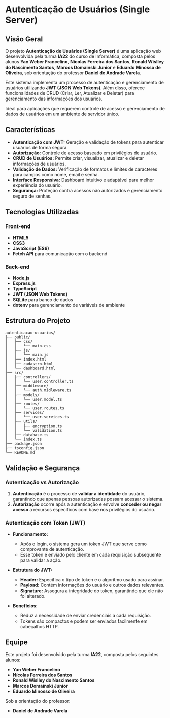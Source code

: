 # Autenticação de Usuários (Single Server)

## Visão Geral

O projeto **Autenticação de Usuários (Single Server)** é uma aplicação web desenvolvida pela turma **IA22** do curso de Informática, composta pelos alunos **Yan Weber Francelino**, **Nícolas Ferreira dos Santos**, **Ronald Wislley do Nascimento Santos**, **Marcos Domainski Junior** e **Eduardo Minosso de Oliveira**, sob orientação do professor **Daniel de Andrade Varela**.

Este sistema implementa um processo de autenticação e gerenciamento de usuários utilizando **JWT (JSON Web Tokens)**. Além disso, oferece funcionalidades de CRUD (Criar, Ler, Atualizar e Deletar) para gerenciamento das informações dos usuários.

Ideal para aplicações que requerem controle de acesso e gerenciamento de dados de usuários em um ambiente de servidor único.

## Características

- **Autenticação com JWT:** Geração e validação de tokens para autenticar usuários de forma segura.
- **Autorização:** Controle de acesso baseado em privilégios de usuário.
- **CRUD de Usuários:** Permite criar, visualizar, atualizar e deletar informações de usuários.
- **Validação de Dados:** Verificação de formatos e limites de caracteres para campos como nome, email e senha.
- **Interface Responsiva:** Dashboard intuitivo e adaptável para melhor experiência do usuário.
- **Segurança:** Proteção contra acessos não autorizados e gerenciamento seguro de senhas.

## Tecnologias Utilizadas

### Front-end

- **HTML5**
- **CSS3**
- **JavaScript (ES6)**
- **Fetch API** para comunicação com o backend

### Back-end

- **Node.js**
- **Express.js**
- **TypeScript**
- **JWT (JSON Web Tokens)**
- **SQLite** para banco de dados
- **dotenv** para gerenciamento de variáveis de ambiente

## Estrutura do Projeto

```
autenticacao-usuarios/
├── public/
│   ├── css/
│   │   └── main.css
│   ├── js/
│   │   └── main.js
│   ├── index.html
│   ├── cadastro.html
│   └── dashboard.html
├── src/
│   ├── controllers/
│   │   └── user.controller.ts
│   ├── middleware/
│   │   └── auth.midleware.ts
│   ├── models/
│   │   └── user.model.ts
│   ├── routes/
│   │   └── user.routes.ts
│   ├── services/
│   │   └── user.services.ts
│   ├── utils/
│   │   ├── encryption.ts
│   │   └── validation.ts
│   ├── database.ts   
│   └── index.ts
├── package.json
├── tsconfig.json
└── README.md
```

## Validação e Segurança

### Autenticação vs Autorização

1. **Autenticação** é o processo de **validar a identidade** do usuário, garantindo que apenas pessoas autorizadas possam acessar o sistema.
2. **Autorização** ocorre após a autenticação e envolve **conceder ou negar acesso** a recursos específicos com base nos privilégios do usuário.

### Autenticação com Token (JWT)

- **Funcionamento:**
  - Após o login, o sistema gera um token JWT que serve como comprovante de autenticação.
  - Esse token é enviado pelo cliente em cada requisição subsequente para validar a ação.

- **Estrutura do JWT:**
  - **Header:** Especifica o tipo de token e o algoritmo usado para assinar.
  - **Payload:** Contém informações do usuário e outros dados relevantes.
  - **Signature:** Assegura a integridade do token, garantindo que ele não foi alterado.

- **Benefícios:**
  - Reduz a necessidade de enviar credenciais a cada requisição.
  - Tokens são compactos e podem ser enviados facilmente em cabeçalhos HTTP.



## Equipe

Este projeto foi desenvolvido pela turma **IA22**, composta pelos seguintes alunos:

- **Yan Weber Francelino**
- **Nícolas Ferreira dos Santos**
- **Ronald Wislley do Nascimento Santos**
- **Marcos Domainski Junior**
- **Eduardo Minosso de Oliveira**

Sob a orientação do professor:

- **Daniel de Andrade Varela**
